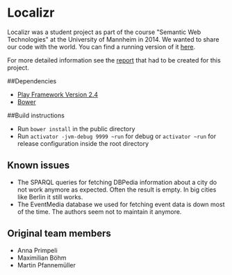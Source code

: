 Localizr
========

Localizr was a student project as part of the course "Semantic Web Technologies" at the University of Mannheim in 2014. We wanted to share our code with the world. You can find a running version of it [here](https://localizr.info).

For more detailed information see the [report](report.pdf) that had to be created for this project.

##Dependencies
* [Play Framework Version 2.4](https://playframework.com)
* [Bower](http://bower.io/)

##Build instructions
* Run `bower install` in the public directory
* Run `activator -jvm-debug 9999 ~run` for debug or `activator ~run` for release configuration inside the root directory

## Known issues
* The SPARQL queries for fetching DBPedia information about a city do not work anymore as expected. Often the result is empty. In big cities like Berlin it still works.
* The EventMedia database we used for fetching event data is down most of the time. The authors seem not to maintain it anymore.

## Original team members
* Anna Primpeli
* Maximilian Böhm
* Martin Pfannemüller